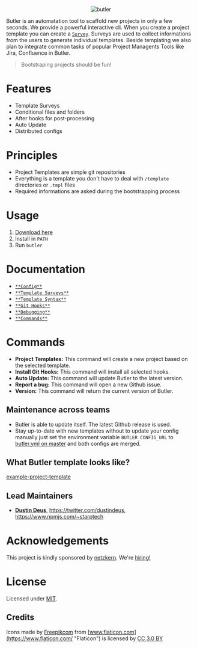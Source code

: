 <p align="center">
<img src="/logo.png" alt="butler" style="max-width:100%;">
</p>

Butler is an automatation tool to scaffold new projects in only a few seconds.
We provide a powerful interactive cli. When you create a project template you
can create a [`Survey`](/docs/templateSurveys.md). Surveys are used to collect
informations from the users to generate individual templates. Beside
templating we also plan to integrate common tasks of popular Project Managents
Tools like Jira, Confluence in Butler.

> Bootstraping projects should be fun!

# Features

- Template Surveys
- Conditional files and folders
- After hooks for post-processing
- Auto Update
- Distributed configs

# Principles

- Project Templates are simple git repositories
- Everything is a template you don't have to deal with `/template` directories
  or `.tmpl` files
- Required informations are asked during the bootstrapping process

# Usage

1. [Download here](https://github.com/netzkern/butler/releases)
2. Install in `PATH`
3. Run `butler`

# Documentation

- [`**Config**`](/docs/config.md)
- [`**Template Surveys**`](/docs/templateSurveys.md)
- [`**Template Syntax**`](/docs/templateSyntax.md)
- [`**Git Hooks**`](/docs/gitHooks.md)
- [`**Debugging**`](/docs/debugging.md)
- [`**Commands**`](#commands)

# Commands

- **Project Templates:** This command will create a new project based on the
  selected template.
- **Install Git Hooks:** This command will install all selected hooks.
- **Auto Update:** This command will update Butler to the latest version.
- **Report a bug:** This command will open a new Github issue.
- **Version:** This command will return the current version of Butler.

## Maintenance across teams

- Butler is able to update itself. The latest Github release is used.
- Stay up-to-date with new templates without to update your config manually
  just set the environment variable `BUTLER_CONFIG_URL` to
  [butler.yml on master](https://raw.githubusercontent.com/netzkern/butler/master/butler.yml)
  and both configs are merged.

## What Butler template looks like?

[example-project-template](https://github.com/netzkern/example-project-template)

## Lead Maintainers

- [**Dustin Deus**](https://github.com/StarpTech), <https://twitter.com/dustindeus>, <https://www.npmjs.com/~starptech>

# Acknowledgements

This project is kindly sponsored by [netzkern](http://netzkern.de). We're [hiring!](http://karriere.netzkern.de/)

# License

Licensed under [MIT](./LICENSE).

## Credits

Icons made by [Freepikcom](http://www.freepik.com "Freepik")
from [www.flaticon.com](https://www.flaticon.com/ "Flaticon")
is licensed by [CC 3.0 BY](http://creativecommons.org/licenses/by/3.0/ "Creative Commons BY 3.0")
